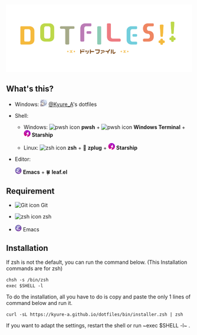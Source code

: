 ![banner](./assets/banner.png)

## What's this?
- Windows: <img alt="Kyure_A icon" width="18px" src="https://github.com/Kyure-A/avatar/blob/master/kyure_a.jpg?raw=true"> [@Kyure_A](https://twitter.com/Kyure_A)'s dotfiles

- Shell:

	- Windows: <img alt="pwsh icon" width="18px" src="https://learn.microsoft.com/ja-jp/powershell/media/index/ps_black_128.svg"> **pwsh** + <img alt="pwsh icon" width="18px" src="https://upload.wikimedia.org/wikipedia/commons/5/51/Windows_Terminal_logo.svg"> **Windows Terminal** + <img alt="Starship icon" width="18px" src="https://raw.githubusercontent.com/starship/starship/master/media/icon.png"> **Starship**

	- Linux: <img alt="zsh icon" width="18px" src="https://www.zsh.org/favicon.ico"> **zsh** + 🌺 **zplug** + <img alt="Starship icon" width="18px" src="https://raw.githubusercontent.com/starship/starship/master/media/icon.png"> **Starship**

- Editor:

  <img alt="Emacs Icon" width="18px" src="https://raw.githubusercontent.com/github/explore/80688e429a7d4ef2fca1e82350fe8e3517d3494d/topics/emacs/emacs.png" /> **Emacs** + 🍀 **leaf.el**

## Requirement
- <img alt="Git icon" width="18px" src="https://git-scm.com/favicon.ico"> Git
  
- <img alt="zsh icon" width="18px" src="https://www.zsh.org/favicon.ico"> zsh

- <img alt="Emacs Icon" width="18px" src="https://raw.githubusercontent.com/github/explore/80688e429a7d4ef2fca1e82350fe8e3517d3494d/topics/emacs/emacs.png" /> Emacs

## Installation

If zsh is not the default, you can run the command below. (This Installation commands are for zsh)

```
chsh -s /bin/zsh
exec $SHELL -l
```

To do the installation, all you have to do is copy and paste the only 1 lines of command below and run it.

```
curl -sL https://kyure-a.github.io/dotfiles/bin/installer.zsh | zsh
```

If you want to adapt the settings, restart the shell or run ~exec $SHELL -l~ .
